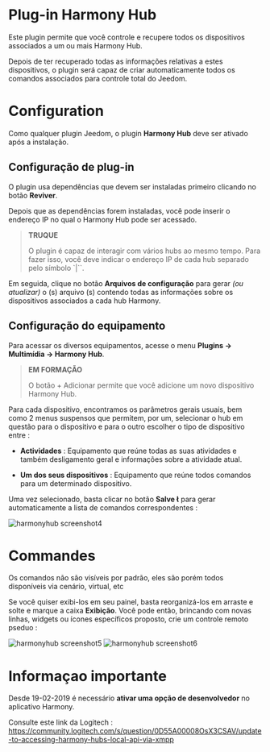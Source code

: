 # Plug-in Harmony Hub

Este plugin permite que você controle e recupere todos os dispositivos associados a um ou mais Harmony Hub.

Depois de ter recuperado todas as informações relativas a estes dispositivos, o plugin será capaz de criar automaticamente todos os comandos associados para controle total do Jeedom.

# Configuration

Como qualquer plugin Jeedom, o plugin **Harmony Hub** deve ser ativado após a instalação.

## Configuração de plug-in

O plugin usa dependências que devem ser instaladas primeiro clicando no botão **Reviver**.

Depois que as dependências forem instaladas, você pode inserir o endereço IP no qual o Harmony Hub pode ser acessado.

>**TRUQUE**
>
>O plugin é capaz de interagir com vários hubs ao mesmo tempo. Para fazer isso, você deve indicar o endereço IP de cada hub separado pelo símbolo `|``.

Em seguida, clique no botão **Arquivos de configuração** para gerar *(ou atualizar)* o (s) arquivo (s) contendo todas as informações sobre os dispositivos associados a cada hub Harmony.

## Configuração do equipamento

Para acessar os diversos equipamentos, acesse o menu **Plugins → Multimídia → Harmony Hub**.

>**EM FORMAÇÃO**
>
>O botão + Adicionar permite que você adicione um novo dispositivo Harmony Hub.

Para cada dispositivo, encontramos os parâmetros gerais usuais, bem como 2 menus suspensos que permitem, por um, selecionar o hub em questão para o dispositivo e para o outro escolher o tipo de dispositivo entre :

- **Actividades** : Equipamento que reúne todas as suas atividades e também
    desligamento geral e informações sobre a atividade atual.

- **Um dos seus dispositivos** : Equipamento que reúne todos
    comandos para um determinado dispositivo.

Uma vez selecionado, basta clicar no botão **Salve ** para gerar automaticamente a lista de comandos correspondentes :    

![harmonyhub screenshot4](../images/harmonyhub_commands.jpg)

# Commandes

Os comandos não são visíveis por padrão, eles são
porém todos disponíveis via cenário, virtual, etc

Se você quiser exibi-los em seu painel, basta reorganizá-los em
arraste e solte e marque a caixa **Exibição**. Você pode então, brincando com novas linhas, widgets ou ícones específicos
proposto, crie um controle remoto pseduo :

![harmonyhub screenshot5](../images/harmonyhub_screenshot5.jpg)
![harmonyhub screenshot6](../images/harmonyhub_screenshot6.jpg)

# Informaçao importante

Desde 19-02-2019 é necessário **ativar uma opção de desenvolvedor** no aplicativo Harmony.

Consulte este link da Logitech :
<https://community.logitech.com/s/question/0D55A00008OsX3CSAV/update-to-accessing-harmony-hubs-local-api-via-xmpp>
